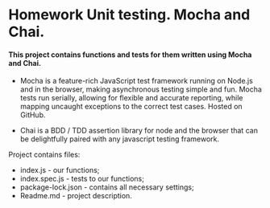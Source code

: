 # Homework Unit testing. Mocha and Chai.
#### This project contains functions and tests for them written using Mocha and Chai.

* Mocha is a feature-rich JavaScript test framework running on Node.js 
and in the browser, making asynchronous testing simple and fun. 
Mocha tests run serially, allowing for flexible and accurate reporting, 
while mapping uncaught exceptions to the correct test cases. Hosted on GitHub.

* Chai is a BDD / TDD assertion library for node and 
the browser that can be delightfully paired with any javascript testing framework.

Project contains files: 
* index.js - our functions;
* index.spec.js - tests to our functions;
* package-lock.json - contains all necessary settings;
* Readme.md - project description.  





